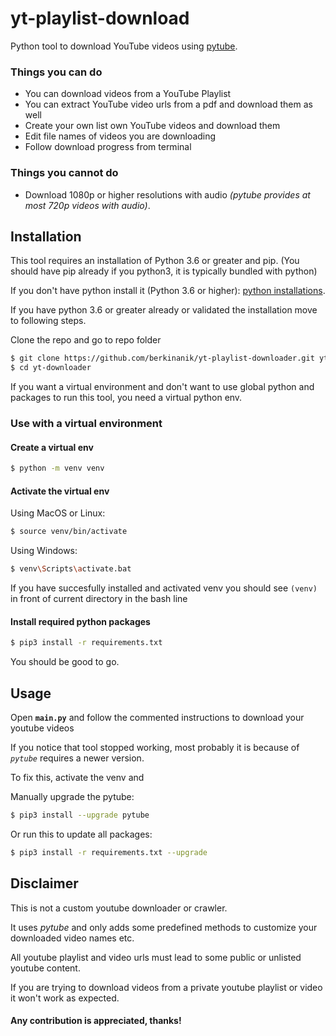 # yt-playlist-download
Python tool to download YouTube videos using [pytube](https://github.com/pytube/pytube).

### Things you can do
- You can download videos from a YouTube Playlist
- You can extract YouTube video urls from a pdf and download them as well
- Create your own list own YouTube videos and download them
- Edit file names of videos you are downloading
- Follow download progress from terminal

### Things you **cannot** do
- Download 1080p or higher resolutions with audio *(pytube provides at most 720p videos with audio)*.

## Installation
This tool requires an installation of Python 3.6 or greater and pip. (You should have pip already if you python3, it is typically bundled with python)

If you don't have python install it (Python 3.6 or higher): [python installations](https://python.org/downloads).

If you have python 3.6 or greater already or validated the installation move to following steps.

Clone the repo and go to repo folder
```bash
$ git clone https://github.com/berkinanik/yt-playlist-downloader.git yt-downloader
$ cd yt-downloader
```
If you want a virtual environment and don't want to use global python and packages to run this tool, you need a virtual python env.

### Use with a virtual environment
#### Create a virtual env
```bash
$ python -m venv venv
```
#### Activate the virtual env
Using MacOS or Linux:
```bash
$ source venv/bin/activate
```
Using Windows:
```bash
$ venv\Scripts\activate.bat
```
If you have succesfully installed and activated venv you should see ``(venv)`` in front of current directory in the bash line

#### Install required python packages
```bash
$ pip3 install -r requirements.txt
```
You should be good to go.


## Usage
Open **``main.py``** and follow the commented instructions to download your youtube videos

If you notice that tool stopped working, most probably it is because of *``pytube``* requires a newer version.

To fix this, activate the venv and

Manually upgrade the pytube:
```bash
$ pip3 install --upgrade pytube
```
Or run this to update all packages:
```bash
$ pip3 install -r requirements.txt --upgrade
```

## Disclaimer
This is not a custom youtube downloader or crawler.

It uses *pytube* and only adds some predefined methods to customize your downloaded video names etc.

All youtube playlist and video urls must lead to some public or unlisted youtube content.

If you are trying to download videos from a private youtube playlist or video it won't work as expected.

#### **Any contribution is appreciated, thanks!**